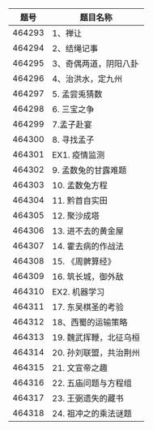 | 题号 | 题目名称 |
| --- | --- |
| 464293 | 1、禅让 |
| 464294 | 2、结绳记事 |
| 464295 | 3、奇偶两道，阴阳八卦 |
| 464296 | 4、治洪水，定九州 |
| 464297 | 5. 孟尝兎猜数 |
| 464298 | 6. 三宝之争 |
| 464299 | 7.孟子赴宴 |
| 464300 | 8. 寻找孟子 |
| 464301 | EX1. 疫情监测 |
| 464302 | 9. 孟数兔的甘露难题 |
| 464303 | 10. 孟数兔方程 |
| 464304 | 11. 黔首自实田 |
| 464305 | 12. 聚沙成塔 |
| 464306 | 13. 进不去的黄金屋 |
| 464307 | 14. 霍去病的作战法 |
| 464308 | 15. 《周髀算经》 |
| 464309 | 16. 筑长城，御外敌 |
| 464310 | EX2. 机器学习 |
| 464311 | 17. 东吴棋圣的考验 |
| 464312 | 18、西蜀的运输策略 |
| 464313 | 19. 魏武挥鞭，北征乌桓 |
| 464314 | 20. 孙刘联盟，共治荆州 |
| 464315 | 21. 文宣帝之趣 |
| 464316 | 22. 五庙问题与方程组 |
| 464317 | 23. 王弼遗失的藏书 |
| 464318 | 24. 祖冲之的乘法谜题 |
